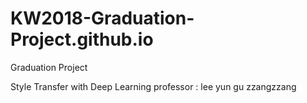 # KW2018-Graduation-Project.github.io
Graduation Project

Style Transfer with Deep Learning
professor : lee yun gu zzangzzang
